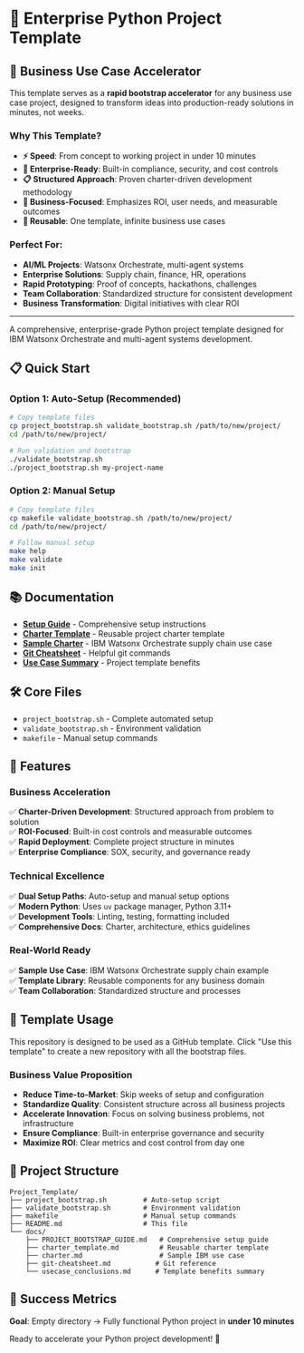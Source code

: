 # 🚀 Enterprise Python Project Template

## 🎯 **Business Use Case Accelerator**

This template serves as a **rapid bootstrap accelerator** for any business use case project, designed to transform ideas into production-ready solutions in minutes, not weeks.

### **Why This Template?**
- **⚡ Speed**: From concept to working project in under 10 minutes
- **🏢 Enterprise-Ready**: Built-in compliance, security, and cost controls
- **📋 Structured Approach**: Proven charter-driven development methodology
- **🎯 Business-Focused**: Emphasizes ROI, user needs, and measurable outcomes
- **🔄 Reusable**: One template, infinite business use cases

### **Perfect For:**
- **AI/ML Projects**: Watsonx Orchestrate, multi-agent systems
- **Enterprise Solutions**: Supply chain, finance, HR, operations
- **Rapid Prototyping**: Proof of concepts, hackathons, challenges
- **Team Collaboration**: Standardized structure for consistent development
- **Business Transformation**: Digital initiatives with clear ROI

---

A comprehensive, enterprise-grade Python project template designed for IBM Watsonx Orchestrate and multi-agent systems development.

## 📋 Quick Start

### Option 1: Auto-Setup (Recommended)
```bash
# Copy template files
cp project_bootstrap.sh validate_bootstrap.sh /path/to/new/project/
cd /path/to/new/project/

# Run validation and bootstrap
./validate_bootstrap.sh
./project_bootstrap.sh my-project-name
```

### Option 2: Manual Setup
```bash
# Copy template files
cp makefile validate_bootstrap.sh /path/to/new/project/
cd /path/to/new/project/

# Follow manual setup
make help
make validate
make init
```

## 📚 Documentation

- **[Setup Guide](docs/PROJECT_BOOTSTRAP_GUIDE.md)** - Comprehensive setup instructions
- **[Charter Template](docs/charter_template.md)** - Reusable project charter template
- **[Sample Charter](docs/charter.md)** - IBM Watsonx Orchestrate supply chain use case
- **[Git Cheatsheet](docs/git-cheatsheet.md)** - Helpful git commands
- **[Use Case Summary](docs/usecase_conclusions.md)** - Project template benefits

## 🛠️ Core Files

- `project_bootstrap.sh` - Complete automated setup
- `validate_bootstrap.sh` - Environment validation
- `makefile` - Manual setup commands

## 🎯 Features

### **Business Acceleration**
✅ **Charter-Driven Development**: Structured approach from problem to solution  
✅ **ROI-Focused**: Built-in cost controls and measurable outcomes  
✅ **Rapid Deployment**: Complete project structure in minutes  
✅ **Enterprise Compliance**: SOX, security, and governance ready  

### **Technical Excellence**
✅ **Dual Setup Paths**: Auto-setup and manual setup options  
✅ **Modern Python**: Uses `uv` package manager, Python 3.11+  
✅ **Development Tools**: Linting, testing, formatting included  
✅ **Comprehensive Docs**: Charter, architecture, ethics guidelines  

### **Real-World Ready**
✅ **Sample Use Case**: IBM Watsonx Orchestrate supply chain example  
✅ **Template Library**: Reusable components for any business domain  
✅ **Team Collaboration**: Standardized structure and processes  

## 🚀 Template Usage

This repository is designed to be used as a GitHub template. Click "Use this template" to create a new repository with all the bootstrap files.

### **Business Value Proposition**
- **Reduce Time-to-Market**: Skip weeks of setup and configuration
- **Standardize Quality**: Consistent structure across all business projects
- **Accelerate Innovation**: Focus on solving business problems, not infrastructure
- **Ensure Compliance**: Built-in enterprise governance and security
- **Maximize ROI**: Clear metrics and cost control from day one

## 📁 Project Structure

```
Project_Template/
├── project_bootstrap.sh         # Auto-setup script
├── validate_bootstrap.sh        # Environment validation
├── makefile                     # Manual setup commands
├── README.md                    # This file
└── docs/
    ├── PROJECT_BOOTSTRAP_GUIDE.md   # Comprehensive setup guide
    ├── charter_template.md          # Reusable charter template
    ├── charter.md                   # Sample IBM use case
    ├── git-cheatsheet.md           # Git reference
    └── usecase_conclusions.md      # Template benefits summary
```

## 🎯 Success Metrics

**Goal**: Empty directory → Fully functional Python project in **under 10 minutes**

Ready to accelerate your Python project development! 🚀
